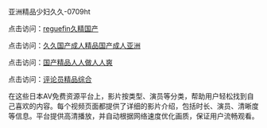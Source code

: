 亚洲精品少妇久久-0709ht

点击访问：<a href="https://heiliaoow5kzm.pages.dev">reguefin久精国产</a>

点击访问：<a href="https://heiliao2dmwwy.pages.dev">久久国产成人精品国产成人亚洲</a>

点击访问：<a href="https://heiliaoll4qsx.pages.dev">国产精品人人做人人爽</a>

点击访问：<a href="https://heiliaowzu4ur.pages.dev">评论员精品综合</a>

在这些日本AV免费资源平台上，影片按类型、演员等分类，帮助用户轻松找到自己喜欢的内容。每个视频页面都提供了详细的影片介绍，包括时长、演员、清晰度等信息。平台提供高清播放，并自动根据网络速度优化画质，保证用户流畅观看。

<span style="display:none;">[Canonical link](https://github.com/no20250709/no11 ）</span>
